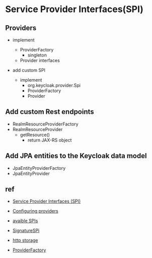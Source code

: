 # Service Provider Interfaces(SPI)


## Providers
+ implement
    + ProviderFactory
        + singleton
    + Provider interfaces

+ add custom SPI
    + implement
        + org.keycloak.provider.Spi
        + ProviderFactory
        + Provider

## Add custom Rest endpoints
+ RealmResourceProviderFactory
+ RealmResourceProvider
    + getResource()
        + return JAX-RS object

## Add JPA entities to the Keycloak data model
+ JpaEntityProviderFactory 
+ JpaEntityProvider



## ref
+ [Service Provider Interfaces (SPI)](https://www.keycloak.org/docs/latest/server_development/#_providers)

+ [Configuring providers](https://www.keycloak.org/server/configuration-provider)

+ [avaible SPIs](http://localhost:8080/admin/master/console/#/master/providers)

+ [SignatureSPi](https://www.keycloak.org/docs-api/21.1.2/javadocs/org/keycloak/crypto/SignatureSpi.html)


<!-- samples -->
+ [http storage](https://github.com/adviqo-GmbH/keycloak/compare/master...adviqo-GmbH:feature/http-storage)


<!-- source -->
+ [ProviderFactory](https://www.keycloak.org/docs-api/22.0.4/javadocs/org/keycloak/provider/class-use/ProviderFactory.html)
